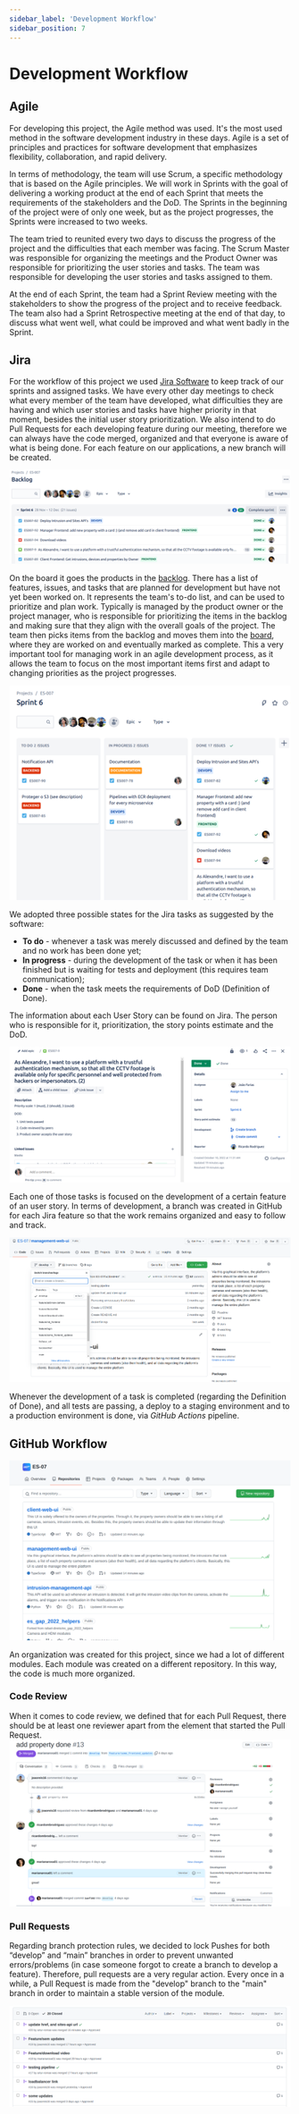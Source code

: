 ```yaml
---
sidebar_label: 'Development Workflow'
sidebar_position: 7
---
```


# Development Workflow

## Agile

For developing this project, the Agile method was used. It's the most used method in the software development industry in these days. Agile is a set of principles and practices for software development that emphasizes flexibility, collaboration, and rapid delivery. 

In terms of methodology, the team will use Scrum, a specific methodology that is based on the Agile principles. We will work in Sprints with the goal of delivering a working product at the end of each Sprint that meets the requirements of the stakeholders and the DoD. The Sprints in the beginning of the project were of only one week, but as the project progresses, the Sprints were increased to two weeks.

The team tried to reunited every two days to discuss the progress of the project and the difficulties that each member was facing. The Scrum Master was responsible for organizing the meetings and the Product Owner was responsible for prioritizing the user stories and tasks. The team was responsible for developing the user stories and tasks assigned to them.

At the end of each Sprint, the team had a Sprint Review meeting with the stakeholders to show the progress of the project and to receive feedback. The team also had a Sprint Retrospective meeting at the end of that day, to discuss what went well, what could be improved and what went badly in the Sprint. 





## Jira 



For the workflow of this project we used [Jira Software](https://www.atlassian.com/software/jira) to keep track of our sprints and assigned tasks. We have every other day meetings to check what every member of the team have developed, what difficulties they are having and which user stories and tasks have higher priority in that moment, besides the initial user story prioritization. We also intend to do Pull Requests for each developing feature during our meeting, therefore we can always have the code merged, organized and that everyone is aware of what is being done. For each feature on our applications, a new branch will be created.

![JiraBoard](../static/img/backlogg.png)

On the board it goes the products in the [backlog](https://bernas04.atlassian.net/jira/software/projects/ES007/boards/2/backlog). There has a list of features, issues, and tasks that are planned for development but have not yet been worked on. It represents the team's to-do list, and can be used to prioritize and plan work. Typically is managed by the product owner or the project manager, who is responsible for prioritizing the items in the backlog and making sure that they align with the overall goals of the project. The team then picks items from the backlog and moves them into the [board](https://bernas04.atlassian.net/jira/software/projects/ES007/boards/2), where they are worked on and eventually marked as complete. This a very important tool for managing work in an agile development process, as it allows the team to focus on the most important items first and adapt to changing priorities as the project progresses.

![JiraBoard](../static/img/jiraBoard.png)



We adopted three possible states for the Jira tasks as suggested by the software:
* **To do** - whenever a task was merely discussed and defined by the team and no work has been done yet;
* **In progress** - during the development of the task or when it has been finished but is waiting for tests and deployment (this requires team communication);
* **Done** - when the task meets the requirements of DoD (Definition of Done).

The information about each User Story can be found on Jira. The person who is responsible for it, prioritization, the story points estimate and the DoD.

![User Story](../static/img/userStory.png)

Each one of those tasks is focused on the development of a certain feature of an user story. In terms of development, a branch was created in GitHub for each Jira feature so that the work remains organized and easy to follow and track. 

![Branches](../static/img/branches.png)

Whenever the development of a task is completed (regarding the Definition of Done), and all tests are passing, a deploy to a staging environment and to a production environment is done, via *GitHub Actions* pipeline. 

## GitHub Workflow

![Github](../static/img/repositories.png)

An organization was created for this project, since we had a lot of different modules. Each module was created on a different repository. In this way, the code is much more organized.

### Code Review

When it comes to code review, we defined that for each Pull Request, there should be at least one reviewer apart from the element that started the Pull Request.
![Pull Request Review](../static/img/pullRequestReview.png)

### Pull Requests


Regarding branch protection rules, we decided to lock Pushes for both “develop” and “main” branches in order to prevent unwanted errors/problems (in case someone forgot to create a branch to develop a feature). Therefore, pull requests are a very regular action. Every once in a while, a Pull Request is made from the "develop" branch to the "main" branch in order to maintain a stable version of the module.


![Pull Request Review](../static/img/pull_requests.png)



